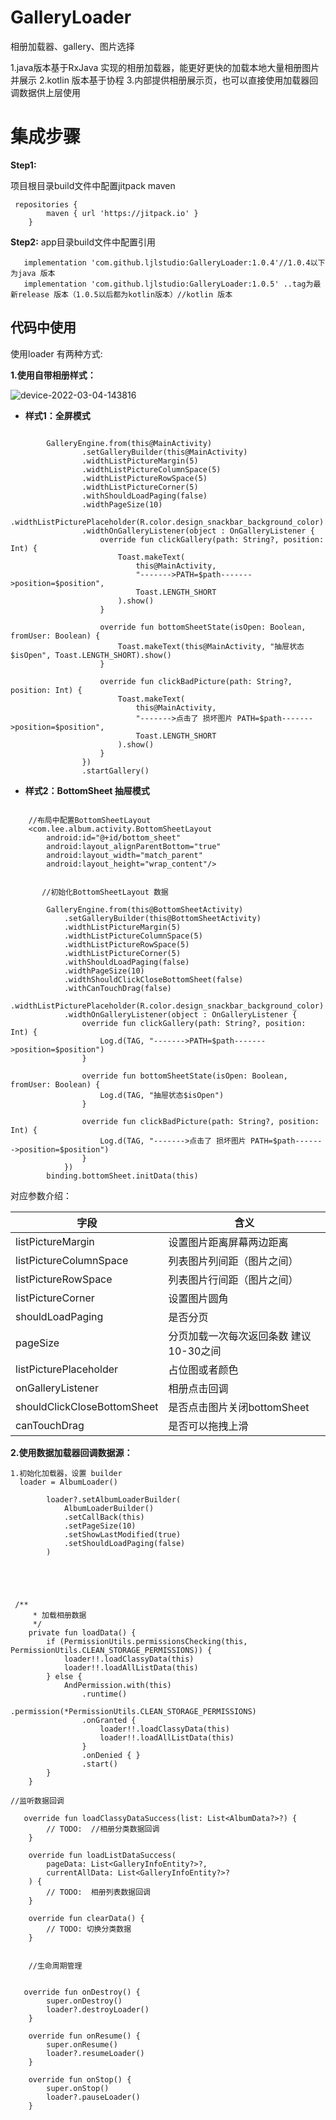 # GalleryLoader
相册加载器、gallery、图片选择

1.java版本基于RxJava 实现的相册加载器，能更好更快的加载本地大量相册图片并展示
2.kotlin 版本基于协程 
3.内部提供相册展示页，也可以直接使用加载器回调数据供上层使用

# 集成步骤

**Step1:** 


项目根目录build文件中配置jitpack maven
```
 repositories {
        maven { url 'https://jitpack.io' }
    }
```


**Step2:**
app目录build文件中配置引用

```
   implementation 'com.github.ljlstudio:GalleryLoader:1.0.4'//1.0.4以下为java 版本
   implementation 'com.github.ljlstudio:GalleryLoader:1.0.5' ..tag为最新release 版本（1.0.5以后都为kotlin版本）//kotlin 版本
```


## 代码中使用

使用loader 有两种方式:

**1.使用自带相册样式：**


![device-2022-03-04-143816](https://user-images.githubusercontent.com/70507884/156712790-7de2b04c-7a42-48e9-b5ba-94ec55215681.gif)



* **样式1：全屏模式**

```
     
        GalleryEngine.from(this@MainActivity)
                .setGalleryBuilder(this@MainActivity)
                .widthListPictureMargin(5)
                .widthListPictureColumnSpace(5)
                .widthListPictureRowSpace(5)
                .widthListPictureCorner(5)
                .withShouldLoadPaging(false)
                .widthPageSize(10)
                .widthListPicturePlaceholder(R.color.design_snackbar_background_color)
                .widthOnGalleryListener(object : OnGalleryListener {
                    override fun clickGallery(path: String?, position: Int) {
                        Toast.makeText(
                            this@MainActivity,
                            "------->PATH=$path------->position=$position",
                            Toast.LENGTH_SHORT
                        ).show()
                    }

                    override fun bottomSheetState(isOpen: Boolean, fromUser: Boolean) {
                        Toast.makeText(this@MainActivity, "抽屉状态$isOpen", Toast.LENGTH_SHORT).show()
                    }

                    override fun clickBadPicture(path: String?, position: Int) {
                        Toast.makeText(
                            this@MainActivity,
                            "------->点击了 损坏图片 PATH=$path------->position=$position",
                            Toast.LENGTH_SHORT
                        ).show()
                    }
                })
                .startGallery()

```

* **样式2：BottomSheet 抽屉模式**

```

    //布局中配置BottomSheetLayout 
    <com.lee.album.activity.BottomSheetLayout
        android:id="@+id/bottom_sheet"
        android:layout_alignParentBottom="true"
        android:layout_width="match_parent"
        android:layout_height="wrap_content"/>


       //初始化BottomSheetLayout 数据

        GalleryEngine.from(this@BottomSheetActivity)
            .setGalleryBuilder(this@BottomSheetActivity)
            .widthListPictureMargin(5)
            .widthListPictureColumnSpace(5)
            .widthListPictureRowSpace(5)
            .widthListPictureCorner(5)
            .withShouldLoadPaging(false)
            .widthPageSize(10)
            .widthShouldClickCloseBottomSheet(false)
            .withCanTouchDrag(false)
            .widthListPicturePlaceholder(R.color.design_snackbar_background_color)
            .widthOnGalleryListener(object : OnGalleryListener {
                override fun clickGallery(path: String?, position: Int) {
                    Log.d(TAG, "------->PATH=$path------->position=$position")
                }

                override fun bottomSheetState(isOpen: Boolean, fromUser: Boolean) {
                    Log.d(TAG, "抽屉状态$isOpen")
                }

                override fun clickBadPicture(path: String?, position: Int) {
                    Log.d(TAG, "------->点击了 损坏图片 PATH=$path------->position=$position")
                }
            })
        binding.bottomSheet.initData(this)
```


对应参数介绍：

字段     |   含义
-------- | ---
listPictureMargin       |   设置图片距离屏幕两边距离
listPictureColumnSpace  |   列表图片列间距（图片之间）
listPictureRowSpace     |   列表图片行间距（图片之间）
listPictureCorner       |   设置图片圆角
shouldLoadPaging        |   是否分页
pageSize                |   分页加载一次每次返回条数 建议10-30之间
listPicturePlaceholder  |   占位图或者颜色
onGalleryListener       |   相册点击回调
shouldClickCloseBottomSheet | 是否点击图片关闭bottomSheet
canTouchDrag            |   是否可以拖拽上滑



 **2.使用数据加载器回调数据源：**




```
1.初始化加载器，设置 builder
  loader = AlbumLoader()

        loader?.setAlbumLoaderBuilder(
            AlbumLoaderBuilder()
            .setCallBack(this)
            .setPageSize(10)
            .setShowLastModified(true)
            .setShouldLoadPaging(false)
        )
                
                
                
                

 /**
     * 加载相册数据
     */
    private fun loadData() {
        if (PermissionUtils.permissionsChecking(this, PermissionUtils.CLEAN_STORAGE_PERMISSIONS)) {
            loader!!.loadClassyData(this)
            loader!!.loadAllListData(this)
        } else {
            AndPermission.with(this)
                .runtime()
                .permission(*PermissionUtils.CLEAN_STORAGE_PERMISSIONS)
                .onGranted {
                    loader!!.loadClassyData(this)
                    loader!!.loadAllListData(this)
                }
                .onDenied { }
                .start()
        }
    }
                
//监听数据回调

   override fun loadClassyDataSuccess(list: List<AlbumData?>?) {
        // TODO:  //相册分类数据回调
    }

    override fun loadListDataSuccess(
        pageData: List<GalleryInfoEntity?>?,
        currentAllData: List<GalleryInfoEntity?>?
    ) {
        // TODO:  相册列表数据回调
    }

    override fun clearData() {
        // TODO: 切换分类数据
    }
    
    
    //生命周期管理
    
    
   override fun onDestroy() {
        super.onDestroy()
        loader?.destroyLoader()
    }

    override fun onResume() {
        super.onResume()
        loader?.resumeLoader()
    }

    override fun onStop() {
        super.onStop()
        loader?.pauseLoader()
    }
    
                
```








